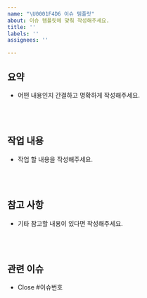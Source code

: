 ```yaml
---
name: "\U0001F4D6 이슈 템플릿"
about: 이슈 템플릿에 맞춰 작성해주세요.
title: ''
labels: ''
assignees: ''

---
```


## 요약

* 어떤 내용인지 간결하고 명확하게 작성해주세요.

<br><br>

## 작업 내용

* 작업 할 내용을 작성해주세요.

<br><br>

## 참고 사항

* 기타 참고할 내용이 있다면 작성해주세요.

<br><br>

## 관련 이슈

- Close #이슈번호

<br><br>
